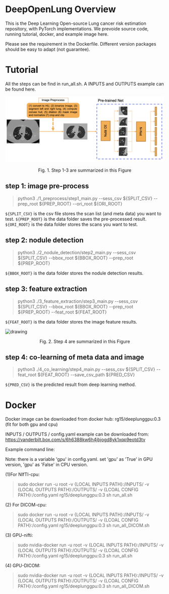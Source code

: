 # DeepOpenLung Overview

This is the Deep Learning Open-source Lung cancer risk estimation repository, with PyTorch implementations. We prevoide source code, running tutorial, docker, and example image here.

Please see the requirement in the Dockerfile. Different version packages should be easy to adapt (not guarantee). 

# Tutorial

All the steps can be find in run_all.sh. A INPUTS and OUTPUTS example can be found here. 


<img src="./Figure/prep_detect_extract.png" alt="drawing" class="center" width="600"/>
<p align="center"> Fig. 1. Step 1-3 are summarized in this Figure </p>


## step 1: image pre-process

> python3 ./1_preprocess/step1_main.py --sess_csv ${SPLIT_CSV} --prep_root ${PREP_ROOT} --ori_root ${ORI_ROOT} 

```${SPLIT_CSV}``` is the csv file stores the scan list (and meta data) you want to test. 
```${PREP_ROOT}``` is the data folder saves the pre-processed result.
```${ORI_ROOT}``` is the data folder stores the scans you want to test.

## step 2: nodule detection

> python3 ./2_nodule_detection/step2_main.py --sess_csv ${SPLIT_CSV} --bbox_root ${BBOX_ROOT} --prep_root ${PREP_ROOT} 

```${BBOX_ROOT}``` is the data folder stores the nodule detection results.


## step 3: feature extraction

> python3 ./3_feature_extraction/step3_main.py --sess_csv ${SPLIT_CSV} --bbox_root ${BBOX_ROOT} --prep_root ${PREP_ROOT} --feat_root ${FEAT_ROOT}

```${FEAT_ROOT}``` is the data folder stores the image feature results.

<img src="./Figure/co_learning.png" alt="drawing" class="center" width="600"/>
<p align="center"> Fig. 2. Step 4 are summarized in this Figure</p>

## step 4: co-learning of meta data and image

> python3 ./4_co_learning/step4_main.py --sess_csv ${SPLIT_CSV} --feat_root ${FEAT_ROOT} --save_csv_path ${PRED_CSV}

```${PRED_CSV}``` is the predicted result from deep learning method.


# Docker

Docker image can be downloaded from docker hub:  rg15/deeplunggpu:0.3 (fit for both gpu and cpu)

INPUTS / OUTPUTS / config.yaml example can be downloaded from: 
https://vanderbilt.box.com/s/6h6388kw6h4jbjogd8yk1xqp9eotd3tv

Example command line: 

Note: there is a variable 'gpu' in config.yaml. set 'gpu' as 'True' in GPU version, 'gpu' as 'False' in CPU version. 

(1)For NIfTI-cpu: 
> sudo docker run -u root -v {LOCAL INPUTS PATH}:/INPUTS/ -v {LOCAL OUTPUTS PATH}:/OUTPUTS/ -v {LCOAL CONFIG PATH}:/config.yaml rg15/deeplunggpu:0.3 sh run_all.sh  

(2) For DICOM-cpu: 
> sudo docker run -u root -v {LOCAL INPUTS PATH}:/INPUTS/ -v {LOCAL OUTPUTS PATH}:/OUTPUTS/ -v {LCOAL CONFIG PATH}:/config.yaml rg15/deeplunggpu:0.3 sh run_all_DICOM.sh 

(3) GPU-nifti: 
> sudo nvidia-docker run -u root -v {LOCAL INPUTS PATH}:/INPUTS/ -v {LOCAL OUTPUTS PATH}:/OUTPUTS/ -v {LCOAL CONFIG PATH}:/config.yaml rg15/deeplunggpu:0.3 sh run_all.sh

(4) GPU-DICOM: 
> sudo nvidia-docker run -u root -v {LOCAL INPUTS PATH}:/INPUTS/ -v {LOCAL OUTPUTS PATH}:/OUTPUTS/ -v {LCOAL CONFIG PATH}:/config.yaml rg15/deeplunggpu:0.3 sh run_all_DICOM.sh

